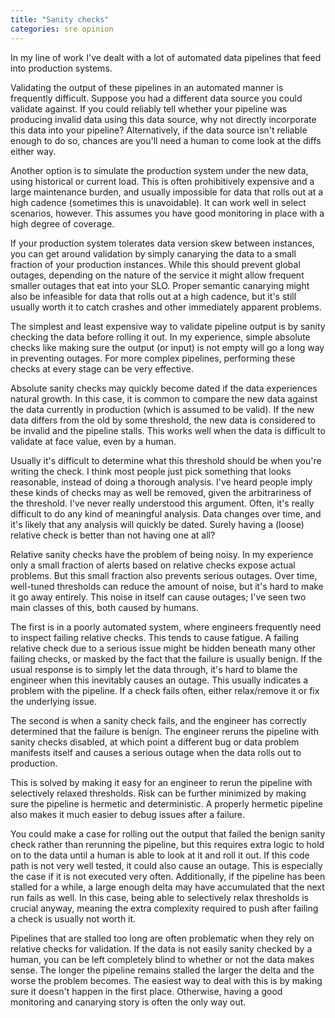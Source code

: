 ```yaml
---
title: "Sanity checks"
categories: sre opinion
---
```


In my line of work I've dealt with a lot of automated data pipelines that feed
into production systems.

Validating the output of these pipelines in an automated manner is frequently
difficult. Suppose you had a different data source you could validate against.
If you could reliably tell whether your pipeline was producing invalid data
using this data source, why not directly incorporate this data into your
pipeline? Alternatively, if the data source isn't reliable enough to do so,
chances are you'll need a human to come look at the diffs either way.

Another option is to simulate the production system under the new data, using
historical or current load. This is often prohibitively expensive and a large
maintenance burden, and usually impossible for data that rolls out at a high
cadence (sometimes this is unavoidable). It can work well in select scenarios,
however. This assumes you have good monitoring in place with a high degree of
coverage.

If your production system tolerates data version skew between instances, you can
get around validation by simply canarying the data to a small fraction of your
production instances. While this should prevent global outages, depending on the
nature of the service it might allow frequent smaller outages that eat into your
SLO. Proper semantic canarying might also be infeasible for data that rolls out
at a high cadence, but it's still usually worth it to catch crashes and other
immediately apparent problems.

The simplest and least expensive way to validate pipeline output is by sanity
checking the data before rolling it out. In my experience, simple absolute
checks like making sure the output (or input) is not empty will go a long way in
preventing outages. For more complex pipelines, performing these checks at every
stage can be very effective.

Absolute sanity checks may quickly become dated if the data experiences natural
growth.  In this case, it is common to compare the new data against the data
currently in production (which is assumed to be valid). If the new data differs
from the old by some threshold, the new data is considered to be invalid and the
pipeline stalls. This works well when the data is difficult to validate at face
value, even by a human.

Usually it's difficult to determine what this threshold should be when you're
writing the check. I think most people just pick something that looks
reasonable, instead of doing a thorough analysis. I've heard people imply these
kinds of checks may as well be removed, given the arbitrariness of the
threshold. I've never really understood this argument. Often, it's really
difficult to do any kind of meaningful analysis. Data changes over time, and
it's likely that any analysis will quickly be dated.  Surely having a (loose)
relative check is better than not having one at all?

Relative sanity checks have the problem of being noisy. In my experience only a
small fraction of alerts based on relative checks expose actual problems. But
this small fraction also prevents serious outages. Over time, well-tuned
thresholds can reduce the amount of noise, but it's hard to make it go away
entirely. This noise in itself can cause outages; I've seen two main classes of
this, both caused by humans.

The first is in a poorly automated system, where engineers frequently need to
inspect failing relative checks. This tends to cause fatigue. A failing relative
check due to a serious issue might be hidden beneath many other failing checks,
or masked by the fact that the failure is usually benign. If the usual response
is to simply let the data through, it's hard to blame the engineer when this
inevitably causes an outage. This usually indicates a problem with the pipeline.
If a check fails often, either relax/remove it or fix the underlying issue.

The second is when a sanity check fails, and the engineer has correctly
determined that the failure is benign. The engineer reruns the pipeline with
sanity checks disabled, at which point a different bug or data problem manifests
itself and causes a serious outage when the data rolls out to production.

This is solved by making it easy for an engineer to rerun the pipeline with
selectively relaxed thresholds.  Risk can be further minimized by making sure
the pipeline is hermetic and deterministic. A properly hermetic pipeline also
makes it much easier to debug issues after a failure.

You could make a case for rolling out the output that failed the benign sanity
check rather than rerunning the pipeline, but this requires extra logic to hold
on to the data until a human is able to look at it and roll it out. If this code
path is not very well tested, it could also cause an outage. This is especially
the case if it is not executed very often. Additionally, if the pipeline has
been stalled for a while, a large enough delta may have accumulated that the
next run fails as well. In this case, being able to selectively relax thresholds
is crucial anyway, meaning the extra complexity required to push after failing a
check is usually not worth it.

Pipelines that are stalled too long are often problematic when they rely on
relative checks for validation. If the data is not easily sanity checked by a
human, you can be left completely blind to whether or not the data makes sense.
The longer the pipeline remains stalled the larger the delta and the worse the
problem becomes. The easiest way to deal with this is by making sure it doesn't
happen in the first place. Otherwise, having a good monitoring and canarying
story is often the only way out.

